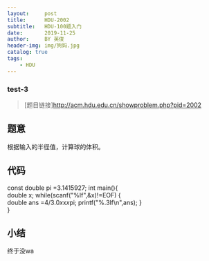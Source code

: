 ```yaml
---
layout:     post
title:      HDU-2002
subtitle:   HDU-100题入门
date:       2019-11-25
author:     BY 英俊
header-img: img/狗妈.jpg
catalog: true
tags:
    - HDU
---
```

### test-3  

>[题目链接]http://acm.hdu.edu.cn/showproblem.php?pid=2002

## 题意

根据输入的半径值，计算球的体积。

## 代码  
const double pi =3.1415927;
int main(){  
	double x;
	while(scanf("%lf",&x)!=EOF) {  	
	double  ans =4/3.0*x*x*x*pi;
	printf("%.3lf\n",ans);
    }  
}


## 小结

终于没wa
